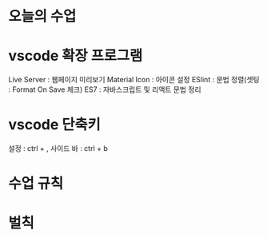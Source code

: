 # 오늘의 수업

# vscode 확장 프로그램
Live Server : 웹페이지 미리보기
Material Icon : 아이콘 설정
ESlint : 문법 정렬(셋팅 : Format On Save 체크)
ES7 : 자바스크립트 및 리액트 문법 정리

# vscode 단축키
설정 : ctrl + ,
사이드 바 : ctrl + b

# 수업 규칙

# 벌칙
